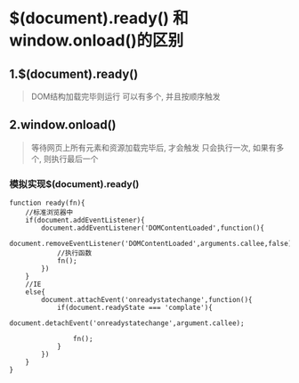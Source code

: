 # $(document).ready() 和 window.onload()的区别

## 1.$(document).ready()
>DOM结构加载完毕则运行
>可以有多个, 并且按顺序触发

## 2.window.onload()
>等待网页上所有元素和资源加载完毕后, 才会触发
>只会执行一次, 如果有多个, 则执行最后一个

### 模拟实现$(document).ready()

    function ready(fn){
        //标准浏览器中
        if(document.addEventListener){
            document.addEventListener('DOMContentLoaded',function(){
                document.removeEventListener('DOMContentLoaded',arguments.callee,false);
                //执行函数
                fn();
            })
        }
        //IE
        else{
            document.attachEvent('onreadystatechange',function(){
                if(document.readyState === 'complate'){
                    document.detachEvent('onreadystatechange',argument.callee);

                    fn();
                }
            })
        }
    }